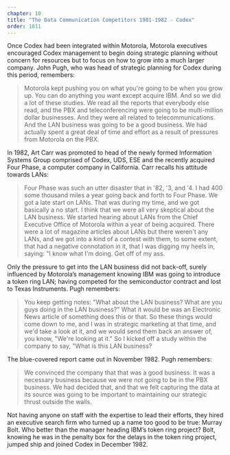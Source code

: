 ```yaml
---
chapter: 10
title: "The Data Communication Competitors 1981-1982 - Codex"
order: 1011
---
```


Once Codex had been integrated within Motorola, Motorola executives encouraged Codex management to begin doing strategic planning without concern for resources but to focus on how to grow into a much larger company. John Pugh, who was head of strategic planning for Codex during this period, remembers:

>Motorola kept pushing you on what you're going to be when you grow up. You can do anything you want except acquire IBM. And so we did a lot of these studies. We read all the reports that everybody else read, and the PBX and teleconferencing were going to be multi-million dollar businesses. And they were all related to telecommunications. And the LAN business was going to be a good business. We had actually spent a great deal of time and effort as a result of pressures from Motorola on the PBX.

In 1982, Art Carr was promoted to head of the newly formed Information Systems Group comprised of Codex, UDS, ESE and the recently acquired Four Phase, a computer company in California. Carr recalls his attitude towards LANs:

>Four Phase was such an utter disaster that in '82, '3, and '4. I had 400 some thousand miles a year going back and forth to Four Phase. We got a late start on LANs. That was during my time, and we got basically a no start. I think that we were all very skeptical about the LAN business. We started hearing about LANs from the Chief Executive Office of Motorola within a year of being acquired. There were a lot of magazine articles about LANs but there weren't any LANs, and we got into a kind of a contest with them, to some extent, that had a negative connotation in it, that I was digging my heels in, saying:  "I know what I'm doing.  Get off of my ass.

Only the pressure to get into the LAN business did not back-off, surely influenced by Motorola’s management knowing IBM was going to introduce a token ring LAN; having competed for the semiconductor contract and lost to Texas Instruments. Pugh remembers:

>You keep getting notes: "What about the LAN business? What are you guys doing in the LAN business?" What it would be was an Electronic News article of something does this or that. So these things would come down to me, and I was in strategic marketing at that time, and we'd take a look at it, and we would send them back an answer of, you know, "We're looking at it." So I kicked off a study within the company to say, "What is this LAN business?

The blue-covered report came out in November 1982. Pugh remembers:

>We convinced the company that that was a good business. It was a necessary business because we were not going to be in the PBX business. We had decided that, and that we felt capturing the data at its source was going to be important to maintaining our strategic thrust outside the walls.

Not having anyone on staff with the expertise to lead their efforts, they hired an executive search firm who turned up a name too good to be true: Murray Bolt. Who better than the manager heading IBM’s token ring project? Bolt, knowing he was in the penalty box for the delays in the token ring project, jumped ship and joined Codex in December 1982.
